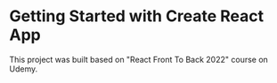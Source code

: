 # Getting Started with Create React App

This project was built based on "React Front To Back 2022" course on Udemy.
